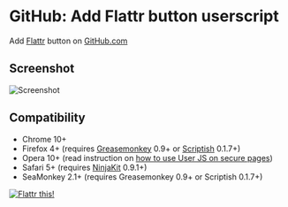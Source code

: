 # GitHub: Add Flattr button userscript
Add [Flattr](https://flattr.com/) button on [GitHub.com](https://github.com/)

## Screenshot
![Screenshot](http://i.imgur.com/TbL9y.png)

## Compatibility
* Chrome 10+
* Firefox 4+ (requires [Greasemonkey](https://addons.mozilla.org/addon/greasemonkey/) 0.9+ or [Scriptish](https://addons.mozilla.org/addon/scriptish) 0.1.7+)
* Opera 10+ (read instruction on [how to use User JS on secure pages](http://www.opera.com/docs/userjs/using/#securepages))
* Safari 5+ (requires [NinjaKit](https://github.com/os0x/NinjaKit) 0.9.1+)
* SeaMonkey 2.1+ (requires Greasemonkey 0.9+ or Scriptish 0.1.7+)


[![Flattr this!](https://api.flattr.com/button/flattr-badge-large.png)](https://flattr.com/t/733518 "Flattr this!")